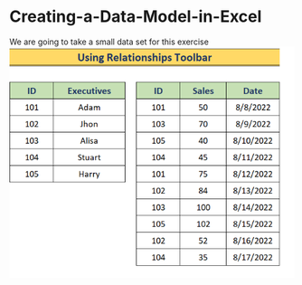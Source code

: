 # Creating-a-Data-Model-in-Excel
We are going to take a small data set for this exercise
![img alt](https://github.com/nsankareswari-70/Creating-a-Data-Model-in-Excel/blob/6349753181bd30744c489e3690f66cc47e185701/dm1.png)

